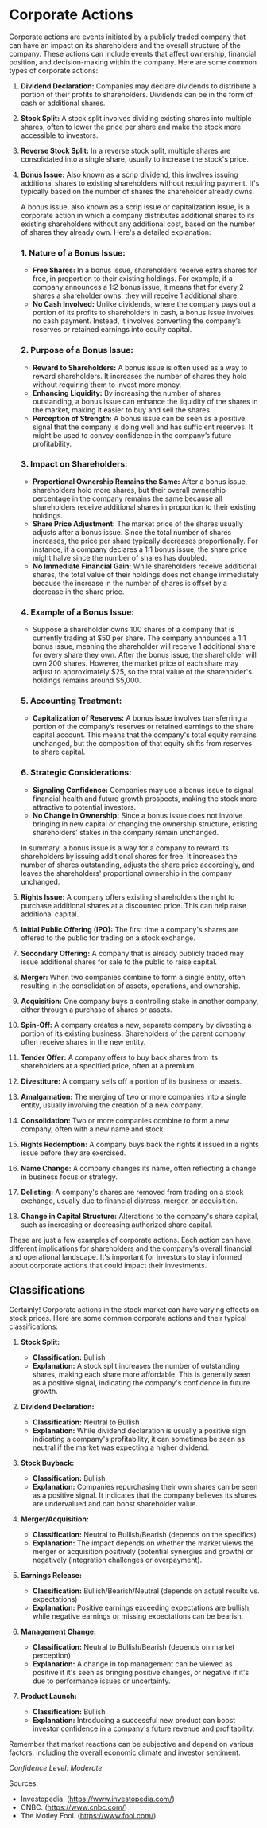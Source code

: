 # Corporate Actions

Corporate actions are events initiated by a publicly traded company that can have an impact on its shareholders and the overall structure of the company. These actions can include events that affect ownership, financial position, and decision-making within the company. Here are some common types of corporate actions:

1. **Dividend Declaration:** Companies may declare dividends to distribute a portion of their profits to shareholders. Dividends can be in the form of cash or additional shares.

2. **Stock Split:** A stock split involves dividing existing shares into multiple shares, often to lower the price per share and make the stock more accessible to investors.

3. **Reverse Stock Split:** In a reverse stock split, multiple shares are consolidated into a single share, usually to increase the stock's price.

4. **Bonus Issue:** Also known as a scrip dividend, this involves issuing additional shares to existing shareholders without requiring payment. It's typically based on the number of shares the shareholder already owns.

   A bonus issue, also known as a scrip issue or capitalization issue, is a corporate action in which a company distributes additional shares to its existing shareholders without any additional cost, based on the number of shares they already own. Here's a detailed explanation:

   ### 1. **Nature of a Bonus Issue:**
      - **Free Shares:** In a bonus issue, shareholders receive extra shares for free, in proportion to their existing holdings. For example, if a company announces a 1:2 bonus issue, it means that for every 2 shares a shareholder owns, they will receive 1 additional share.
      - **No Cash Involved:** Unlike dividends, where the company pays out a portion of its profits to shareholders in cash, a bonus issue involves no cash payment. Instead, it involves converting the company’s reserves or retained earnings into equity capital.

   ### 2. **Purpose of a Bonus Issue:**
      - **Reward to Shareholders:** A bonus issue is often used as a way to reward shareholders. It increases the number of shares they hold without requiring them to invest more money.
      - **Enhancing Liquidity:** By increasing the number of shares outstanding, a bonus issue can enhance the liquidity of the shares in the market, making it easier to buy and sell the shares.
      - **Perception of Strength:** A bonus issue can be seen as a positive signal that the company is doing well and has sufficient reserves. It might be used to convey confidence in the company’s future profitability.

   ### 3. **Impact on Shareholders:**
      - **Proportional Ownership Remains the Same:** After a bonus issue, shareholders hold more shares, but their overall ownership percentage in the company remains the same because all shareholders receive additional shares in proportion to their existing holdings.
      - **Share Price Adjustment:** The market price of the shares usually adjusts after a bonus issue. Since the total number of shares increases, the price per share typically decreases proportionally. For instance, if a company declares a 1:1 bonus issue, the share price might halve since the number of shares has doubled.
      - **No Immediate Financial Gain:** While shareholders receive additional shares, the total value of their holdings does not change immediately because the increase in the number of shares is offset by a decrease in the share price.

   ### 4. **Example of a Bonus Issue:**
      - Suppose a shareholder owns 100 shares of a company that is currently trading at $50 per share. The company announces a 1:1 bonus issue, meaning the shareholder will receive 1 additional share for every share they own. After the bonus issue, the shareholder will own 200 shares. However, the market price of each share may adjust to approximately $25, so the total value of the shareholder's holdings remains around $5,000.

   ### 5. **Accounting Treatment:**
      - **Capitalization of Reserves:** A bonus issue involves transferring a portion of the company’s reserves or retained earnings to the share capital account. This means that the company's total equity remains unchanged, but the composition of that equity shifts from reserves to share capital.

   ### 6. **Strategic Considerations:**
      - **Signaling Confidence:** Companies may use a bonus issue to signal financial health and future growth prospects, making the stock more attractive to potential investors.
      - **No Change in Ownership:** Since a bonus issue does not involve bringing in new capital or changing the ownership structure, existing shareholders' stakes in the company remain unchanged.

   In summary, a bonus issue is a way for a company to reward its shareholders by issuing additional shares for free. It increases the number of shares outstanding, adjusts the share price accordingly, and leaves the shareholders' proportional ownership in the company unchanged.

5. **Rights Issue:** A company offers existing shareholders the right to purchase additional shares at a discounted price. This can help raise additional capital.

6. **Initial Public Offering (IPO):** The first time a company's shares are offered to the public for trading on a stock exchange.

7. **Secondary Offering:** A company that is already publicly traded may issue additional shares for sale to the public to raise capital.

8. **Merger:** When two companies combine to form a single entity, often resulting in the consolidation of assets, operations, and ownership.

9. **Acquisition:** One company buys a controlling stake in another company, either through a purchase of shares or assets.

10. **Spin-Off:** A company creates a new, separate company by divesting a portion of its existing business. Shareholders of the parent company often receive shares in the new entity.

11. **Tender Offer:** A company offers to buy back shares from its shareholders at a specified price, often at a premium.

12. **Divestiture:** A company sells off a portion of its business or assets.

13. **Amalgamation:** The merging of two or more companies into a single entity, usually involving the creation of a new company.

14. **Consolidation:** Two or more companies combine to form a new company, often with a new name and stock.

15. **Rights Redemption:** A company buys back the rights it issued in a rights issue before they are exercised.

16. **Name Change:** A company changes its name, often reflecting a change in business focus or strategy.

17. **Delisting:** A company's shares are removed from trading on a stock exchange, usually due to financial distress, merger, or acquisition.

18. **Change in Capital Structure:** Alterations to the company's share capital, such as increasing or decreasing authorized share capital.

These are just a few examples of corporate actions. Each action can have different implications for shareholders and the company's overall financial and operational landscape. It's important for investors to stay informed about corporate actions that could impact their investments.

## Classifications

Certainly! Corporate actions in the stock market can have varying effects on stock prices. Here are some common corporate actions and their typical classifications:

1. **Stock Split:**
   - **Classification:** Bullish
   - **Explanation:** A stock split increases the number of outstanding shares, making each share more affordable. This is generally seen as a positive signal, indicating the company's confidence in future growth.

2. **Dividend Declaration:**
   - **Classification:** Neutral to Bullish
   - **Explanation:** While dividend declaration is usually a positive sign indicating a company's profitability, it can sometimes be seen as neutral if the market was expecting a higher dividend.

3. **Stock Buyback:**
   - **Classification:** Bullish
   - **Explanation:** Companies repurchasing their own shares can be seen as a positive signal. It indicates that the company believes its shares are undervalued and can boost shareholder value.

4. **Merger/Acquisition:**
   - **Classification:** Neutral to Bullish/Bearish (depends on the specifics)
   - **Explanation:** The impact depends on whether the market views the merger or acquisition positively (potential synergies and growth) or negatively (integration challenges or overpayment).

5. **Earnings Release:**
   - **Classification:** Bullish/Bearish/Neutral (depends on actual results vs. expectations)
   - **Explanation:** Positive earnings exceeding expectations are bullish, while negative earnings or missing expectations can be bearish.

6. **Management Change:**
   - **Classification:** Neutral to Bullish/Bearish (depends on market perception)
   - **Explanation:** A change in top management can be viewed as positive if it's seen as bringing positive changes, or negative if it's due to performance issues or uncertainty.

7. **Product Launch:**
   - **Classification:** Bullish
   - **Explanation:** Introducing a successful new product can boost investor confidence in a company's future revenue and profitability.

Remember that market reactions can be subjective and depend on various factors, including the overall economic climate and investor sentiment.

*Confidence Level: Moderate*

Sources:
- Investopedia. (https://www.investopedia.com/)
- CNBC. (https://www.cnbc.com/)
- The Motley Fool. (https://www.fool.com/)